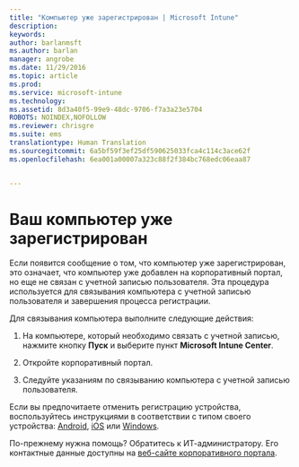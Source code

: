 ```yaml
---
title: "Компьютер уже зарегистрирован | Microsoft Intune"
description: 
keywords: 
author: barlanmsft
ms.author: barlan
manager: angrobe
ms.date: 11/29/2016
ms.topic: article
ms.prod: 
ms.service: microsoft-intune
ms.technology: 
ms.assetid: 8d3a40f5-99e9-48dc-9706-f7a3a23e5704
ROBOTS: NOINDEX,NOFOLLOW
ms.reviewer: chrisgre
ms.suite: ems
translationtype: Human Translation
ms.sourcegitcommit: 6a5bf59f3ef25df590625033fca4c114c3ace62f
ms.openlocfilehash: 6ea001a00007a323c88f2f384bc768edc06eaa87


---
```


# <a name="your-computer-is-already-enrolled"></a>Ваш компьютер уже зарегистрирован

Если появится сообщение о том, что компьютер уже зарегистрирован, это означает, что компьютер уже добавлен на корпоративный портал, но еще не связан с учетной записью пользователя. Эта процедура используется для связывания компьютера с учетной записью пользователя и завершения процесса регистрации.  

Для связывания компьютера выполните следующие действия:

1.  На компьютере, который необходимо связать с учетной записью, нажмите кнопку **Пуск** и выберите пункт **Microsoft Intune Center**.

2.  Откройте корпоративный портал.

3.  Следуйте указаниям по связыванию компьютера с учетной записью пользователя.

Если вы предпочитаете отменить регистрацию устройства, воспользуйтесь инструкциями в соответствии с типом своего устройства: [Android](unenroll-your-device-from-intune-android.md), [iOS](unenroll-your-device-from-intune-ios.md) или [Windows](unenroll-your-device-from-intune-windows.md).

По-прежнему нужна помощь? Обратитесь к ИТ-администратору. Его контактные данные доступны на [веб-сайте корпоративного портала](http://portal.manage.microsoft.com).



<!--HONumber=Nov16_HO5-->


